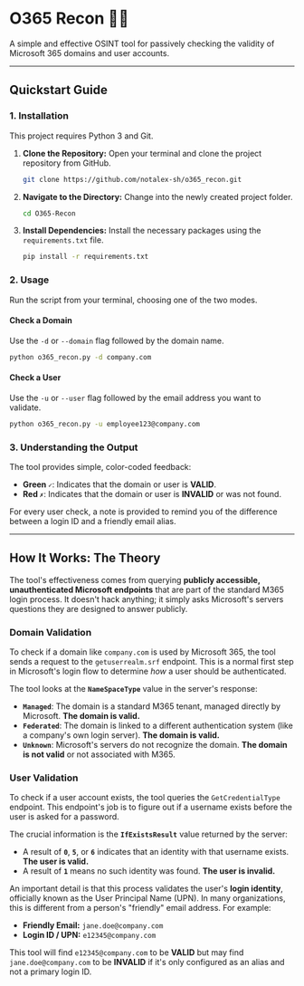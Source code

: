 # O365 Recon 🕵️‍♂️

A simple and effective OSINT tool for passively checking the validity of Microsoft 365 domains and user accounts.

---

## Quickstart Guide

### 1. Installation

This project requires Python 3 and Git.

1.  **Clone the Repository:** Open your terminal and clone the project repository from GitHub.
    ```bash
    git clone https://github.com/notalex-sh/o365_recon.git
    ```

2.  **Navigate to the Directory:** Change into the newly created project folder.
    ```bash
    cd O365-Recon
    ```

3.  **Install Dependencies:** Install the necessary packages using the `requirements.txt` file.
    ```bash
    pip install -r requirements.txt
    ```

### 2. Usage

Run the script from your terminal, choosing one of the two modes.

#### Check a Domain
Use the `-d` or `--domain` flag followed by the domain name.

```bash
python o365_recon.py -d company.com
```

#### Check a User
Use the `-u` or `--user` flag followed by the email address you want to validate.

```bash
python o365_recon.py -u employee123@company.com
```

### 3. Understanding the Output

The tool provides simple, color-coded feedback:
* **Green `✓`**: Indicates that the domain or user is **VALID**.
* **Red `✗`**: Indicates that the domain or user is **INVALID** or was not found.

For every user check, a note is provided to remind you of the difference between a login ID and a friendly email alias.

---

## How It Works: The Theory

The tool's effectiveness comes from querying **publicly accessible, unauthenticated Microsoft endpoints** that are part of the standard M365 login process. It doesn't hack anything; it simply asks Microsoft's servers questions they are designed to answer publicly.

### Domain Validation

To check if a domain like `company.com` is used by Microsoft 365, the tool sends a request to the `getuserrealm.srf` endpoint. This is a normal first step in Microsoft's login flow to determine *how* a user should be authenticated.

The tool looks at the **`NameSpaceType`** value in the server's response:
* **`Managed`**: The domain is a standard M365 tenant, managed directly by Microsoft. **The domain is valid.**
* **`Federated`**: The domain is linked to a different authentication system (like a company's own login server). **The domain is valid.**
* **`Unknown`**: Microsoft's servers do not recognize the domain. **The domain is not valid** or not associated with M365.

### User Validation

To check if a user account exists, the tool queries the `GetCredentialType` endpoint. This endpoint's job is to figure out if a username exists before the user is asked for a password.

The crucial information is the **`IfExistsResult`** value returned by the server:
* A result of **`0`**, **`5`**, or **`6`** indicates that an identity with that username exists. **The user is valid.**
* A result of **`1`** means no such identity was found. **The user is invalid.**

An important detail is that this process validates the user's **login identity**, officially known as the User Principal Name (UPN). In many organizations, this is different from a person's "friendly" email address. For example:
* **Friendly Email:** `jane.doe@company.com`
* **Login ID / UPN:** `e12345@company.com`

This tool will find `e12345@company.com` to be **VALID** but may find `jane.doe@company.com` to be **INVALID** if it's only configured as an alias and not a primary login ID.